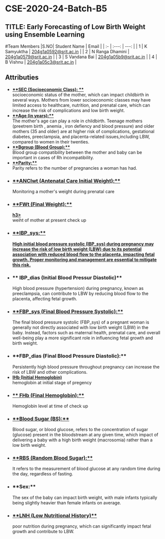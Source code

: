 <h1>CSE-2020-24-Batch-B5</h1>
<h2>TITLE: Early Forecasting of Low Birth Weight using Ensemble Learning</h2>

#Team Members
|S.NO|  Student Name            |           Email       |
| :- |     :---:                |      ---:             |
| 1  | K Samyuktha              | 204g1a0592@srit.ac.in |
| 2  | N Ranga Dhamini          | 204g1a0579@srit.ac.in |
| 3  | S Vandana Bai            | 204g1a05b9@srit.ac.in |
| 4  | B Vishnu                 | 204g1a05c3@srit.ac.in |
<h2>Attributies</h2>
<ul>
  <li><b><u>**SEC (Socioeconomic Class): **</u></b></li>socioeconomic status of the mother, which can impact childbirth in several ways. Mothers from lower socioeconomic classes may have limited access to healthcare, nutrition, and prenatal care, which can increase the risk of complications and low birth weight.
  <li><b><u>**Age (in years):**</u></b></li>The mother's age can play a role in childbirth. Teenage mothers (preetrem birth , anemia , iron defiency and blood pressure) and older mothers (35 and older) are at higher risk of complications, gestational diabetes, preeclampsia, and placenta-related issues,including LBW, compared to women in their twenties.
  <li><b><u> **Bgroup (Blood Group):**</li></u></b>Blood group compatibility between the mother and baby can be important in cases of Rh incompatibility.
    <li><b><u>**Parity:**</li></u></b>Parity refers to the number of pregnancies a woman has had. 
    <li><b><u><h3>**ANCIwt (Antenatal Care Initial Weight):**</h3></li></u></b> Monitoring a mother's weight during prenatal care 
      <li><u><b><h3>**FWt (Final Weight):**</h3>h3></b></u></li>weiht of mother at present check up
  <li><b><u><h3>**IBP_sys:**</h3>High initial blood pressure systolic (IBP_sys) during pregnancy may increase the risk of low birth weight (LBW) due to its potential association with reduced blood flow to the placenta, impacting fetal growth. Proper monitoring and management are essential to mitigate this risk.</u></b></li>
   <li><h3>** IBP_dias (Initial Blood Pressur Diastolic)**</h3></li> High blood pressure (hypertension) during pregnancy, known as preeclampsia, can contribute to LBW by reducing blood flow to the placenta, affecting fetal growth.
    <li><b><u><h3>**FBP_sys  (Final Blood Pressure Systolic):**</h3></u></b></li>The final blood pressure systolic (FBP_sys) of a pregnant woman is generally not directly associated with low birth weight (LBW) in the baby. Instead, factors such as maternal health, prenatal care, and overall well-being play a more significant role in influencing fetal growth and birth weight.
      <li><h3>**FBP_dias (Final Blood Pressure Diastolic):**</h3></li>Persistently high blood pressure throughout pregnancy can increase the risk of LBW and other complications.
      <li><b><u>IHb (Initial Hemoglobin)</li></u></b>hemoglobin at initial stage of pregency
        <li><b><u><h3>** FHb (Final Hemoglobin):**</h3></li></u></b>Hemoglobin level at time of check up
        <li><b><u><h3>**Blood Sugar (BS):**</h3></u></b></li> Blood sugar, or blood glucose, refers to the concentration of sugar (glucose) present in the bloodstream at any given time, which impact of delivering a baby with a high birth weight (macrosomia) rather than a low birth weight.
        <li><u><b><h3>**RBS (Random Blood Sugar):**</h3></u></b></li> It refers to the measurement of blood glucose at any random time during the day, regardless of fasting.
        <li><u><b></u><h3>**Sex:**</h3></li></b></u>The sex of the baby can impact birth weight, with male infants typically being slightly heavier than female infants on average.
        <li><u><b><h3>**LNH (Low Nutritional History)**</h3></u></b></li> poor nutrition during pregnancy, which can significantly impact fetal growth and contribute to LBW.
        
</ul>
